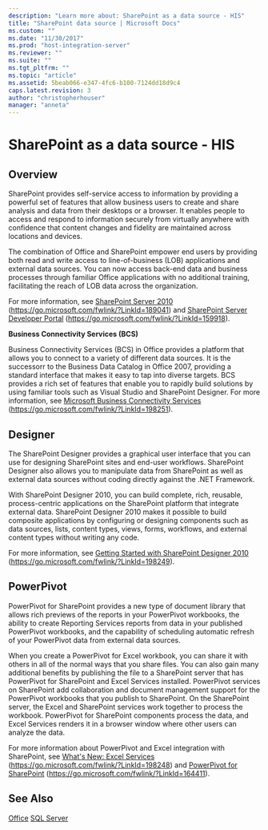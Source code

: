```yaml
---
description: "Learn more about: SharePoint as a data source - HIS"
title: "SharePoint data source | Microsoft Docs"
ms.custom: ""
ms.date: "11/30/2017"
ms.prod: "host-integration-server"
ms.reviewer: ""
ms.suite: ""
ms.tgt_pltfrm: ""
ms.topic: "article"
ms.assetid: 5beab066-e347-4fc6-b100-7124dd18d9c4
caps.latest.revision: 3
author: "christopherhouser"
manager: "anneta"
---
```

# SharePoint as a data source - HIS

## Overview
SharePoint provides self-service access to information by providing a powerful set of features that allow business users to create and share analysis and data from their desktops or a browser. It enables people to access and respond to information securely from virtually anywhere with confidence that content changes and fidelity are maintained across locations and devices.

The combination of Office and SharePoint empower end users by providing both read and write access to line-of-business (LOB) applications and external data sources. You can now access back-end data and business processes through familiar Office applications with no additional training, facilitating the reach of LOB data across the organization.

 For more information, see [SharePoint Server 2010](/previous-versions/office/sharepoint-server-2010/cc303422(v=office.14)) (https://go.microsoft.com/fwlink/?LinkId=189041) and [SharePoint Server Developer Portal](/sharepoint/dev/) (https://go.microsoft.com/fwlink/?LinkId=159918).

 **Business Connectivity Services (BCS)**

 Business Connectivity Services (BCS) in Office provides a platform that allows you to connect to a variety of different data sources. It is the successorr to the Business Data Catalog in Office 2007, providing a standard interface that makes it easy to tap into diverse targets. BCS provides a rich set of features that enable you to rapidly build solutions by using familiar tools such as Visual Studio and SharePoint Designer. For more information, see [Microsoft Business Connectivity Services](/previous-versions/office/developer/sharepoint-2010/ee556826(v=office.14)) (https://go.microsoft.com/fwlink/?LinkId=198251).

## Designer
The SharePoint Designer provides a graphical user interface that you can use for designing SharePoint sites and end-user workflows. SharePoint Designer also allows you to manipulate data from SharePoint as well as external data sources without coding directly against the .NET Framework.

 With SharePoint Designer 2010, you can build complete, rich, reusable, process-centric applications on the SharePoint platform that integrate external data. SharePoint Designer 2010 makes it possible to build composite applications by configuring or designing components such as data sources, lists, content types, views, forms, workflows, and external content types without writing any code.

 For more information, see [Getting Started with SharePoint Designer 2010](https://go.microsoft.com/fwlink/?LinkId=198249) (https://go.microsoft.com/fwlink/?LinkId=198249).

## PowerPivot
PowerPivot for SharePoint provides a new type of document library that allows rich previews of the reports in your PowerPivot workbooks, the ability to create Reporting Services reports from data in your published PowerPivot workbooks, and the capability of scheduling automatic refresh of your PowerPivot data from external data sources.

 When you create a PowerPivot for Excel workbook, you can share it with others in all of the normal ways that you share files. You can also gain many additional benefits by publishing the file to a SharePoint server that has PowerPivot for SharePoint and Excel Services installed. PowerPivot services on SharePoint add collaboration and document management support for the PowerPivot workbooks that you publish to SharePoint. On the SharePoint server, the Excel and SharePoint services work together to process the workbook. PowerPivot for SharePoint components process the data, and Excel Services renders it in a browser window where other users can analyze the data.

 For more information about PowerPivot and Excel integration with SharePoint, see [What's New: Excel Services](/previous-versions/office/developer/sharepoint-2010/ee558289(v=office.14)) (https://go.microsoft.com/fwlink/?LinkId=198248) and [PowerPivot for SharePoint](/previous-versions/sql/sql-server-2008-r2/ee210682(v=sql.105)) (https://go.microsoft.com/fwlink/?LinkId=164411).

## See Also
 [Office](../core/office2.md)
 [SQL Server](../core/sql-server2.md)